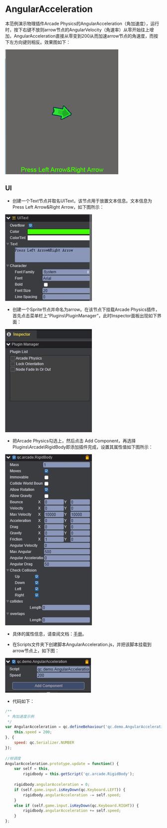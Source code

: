 # AngularAcceleration     
本范例演示物理插件Arcade Physics的AngularAcceleration（角加速度），运行时，按下右键不放则arrow节点的AngularVelocity（角速率）从零开始往上增加，AngularAcceleration直接从零变到200从而加速arrow节点的角速度，而按下左方向键则相反。效果图如下：<br>      

![.gif](images/show.gif)     

## UI
* 创建一个Text节点并取名UIText，该节点用于放置文本信息。文本信息为Press Left Arrow&Right Arrow，如下图所示：<br>   

![.jpg](images/text.JPG)     

* 创建一个Sprite节点并命名为arrow。在该节点下挂载Arcade Physics插件，首先点击菜单栏上“Plugins\PluginManager”，此时Inspector面板出现如下界面：<br>     

![.jpg](images/plugin.JPG)     

* 把Arcade Physics勾选上，然后点击 Add Component，再选择Plugins\Arcade\RigidBody即添加插件完成，设置其属性值如下图所示：<br>     

![.jpg](images/plugin1.JPG)     

* 具体的属性信息，请查阅文档：[手册](http://docs.zuoyouxi.com/manual/Plugin/Arcade.html)。<br>         

* 在Scripts文件夹下创建脚本AngularAcceleration.js，并把该脚本挂载到arrow节点上，如下图：<br>      

![.jpg](images/script.JPG)   

* 代码如下：<br>    

```javascript
/**
 * 角加速度示例
 */
var AngularAcceleration = qc.defineBehaviour('qc.demo.AngularAcceleration', qc.Behaviour, function() {
    this.speed = 200;
}, {
    speed: qc.Serializer.NUMBER
});

//帧调度
AngularAcceleration.prototype.update = function() {
    var self = this,
        rigidbody = this.getScript('qc.arcade.RigidBody');

    rigidbody.angularAcceleration = 0;
    if (self.game.input.isKeyDown(qc.Keyboard.LEFT)) {
        rigidbody.angularAcceleration -= self.speed;
    }
    else if (self.game.input.isKeyDown(qc.Keyboard.RIGHT)) {
        rigidbody.angularAcceleration += self.speed;
    }
};   
```